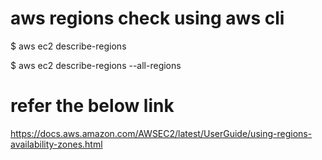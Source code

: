 
# aws regions check using aws cli

$ aws ec2 describe-regions

$ aws ec2 describe-regions --all-regions

# refer the below link

https://docs.aws.amazon.com/AWSEC2/latest/UserGuide/using-regions-availability-zones.html
